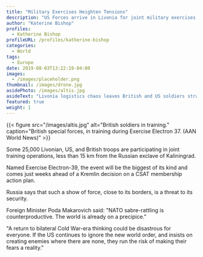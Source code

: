 ```yaml
---
title: "Military Exercises Heighten Tensions"
description: "US Forces arrive in Livonia for joint military exercises, amid growing concerns over Russia's CSAT status."
author: "Katerine Bishop"
profiles:
  - Katherine Bishop
profileURL: /profiles/katherine-bishop
categories:
  - World
tags:
  - Europe
date: 2019-08-03T13:22:19-04:00
images:
  - /images/placeholder.png
thumbnail: /images/drone.jpg
asidePhoto: /images/altis.jpg
asideText: "Livonia logistics chaos leaves British and US soldiers stranded."
featured: true
weight: 1
---
```


{{< figure src="/images/altis.jpg" alt="British soldiers in training." caption="British special forces, in training during Exercise Electron 37. (AAN World News)" >}}

Some 25,000 Livonian, US, and British troops are participating in joint training operations, less than 15 km from the Russian exclave of Kaliningrad.

Named Exercise Electron-39, the event will be the biggest of its kind and comes just weeks ahead of a Kremlin decision on a CSAT membership action plan.

Russia says that such a show of force, close to its borders, is a threat to its security.

Foreign Minister Poda Makarovich said: "NATO sabre-rattling is counterproductive. The world is already on a precipice."

"A return to bilateral Cold War-era thinking could be disastrous for everyone. If the US continues to ignore the new world order, and insists on creating enemies where there are none, they run the risk of making their fears a reality."
